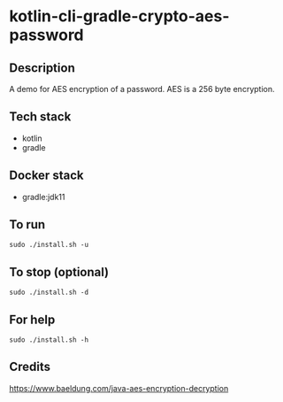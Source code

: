 # kotlin-cli-gradle-crypto-aes-password

## Description
A demo for AES encryption of a password.
AES is a 256 byte encryption.

## Tech stack
- kotlin
- gradle

## Docker stack
- gradle:jdk11

## To run
`sudo ./install.sh -u`

## To stop (optional)
`sudo ./install.sh -d`

## For help
`sudo ./install.sh -h`

## Credits
https://www.baeldung.com/java-aes-encryption-decryption

